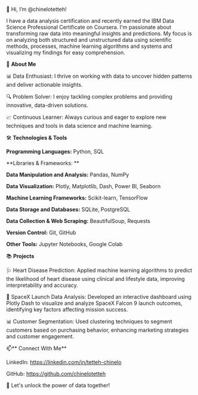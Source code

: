 👋 Hi, I’m @chinelotetteh!

I have a data analysis certification and recently earned the IBM Data Science Professional Certificate on Coursera. I'm passionate about transforming raw data into meaningful insights and predictions. My focus is on analyzing both structured and unstructured data using scientific methods, processes, machine learning algorithms and systems and visualizing my findings for easy comprehension.

🧠 **About Me**

📊 Data Enthusiast: I thrive on working with data to uncover hidden patterns and deliver actionable insights.

🔍 Problem Solver: I enjoy tackling complex problems and providing innovative, data-driven solutions.

📈 Continuous Learner: Always curious and eager to explore new techniques and tools in data science and machine learning.

🛠️ **Technologies & Tools**

**Programming Languages:** Python, SQL

**Libraries & Frameworks: **

**Data Manipulation and Analysis:** Pandas, NumPy

**Data Visualization:** Plotly, Matplotlib, Dash, Power BI, Seaborn

**Machine Learning Frameworks:** Scikit-learn, TensorFlow

**Data Storage and Databases:** SQLite, PostgreSQL

**Data Collection & Web Scraping:** BeautifulSoup, Requests

**Version Control:** Git, GitHub

**Other Tools:** Jupyter Notebooks, Google Colab

📚 **Projects**

🩺 Heart Disease Prediction: Applied machine learning algorithms to predict the likelihood of heart disease using clinical and lifestyle data, improving interpretability and accuracy.

🚀 SpaceX Launch Data Analysis: Developed an interactive dashboard using Plotly Dash to visualize and analyze SpaceX Falcon 9 launch outcomes, identifying key factors affecting mission success.

📊 Customer Segmentation: Used clustering techniques to segment customers based on purchasing behavior, enhancing marketing strategies and customer engagement.

📫** Connect With Me**

LinkedIn: https://linkedin.com/in/tetteh-chinelo

GitHub: https://github.com/chinelotetteh

🚀 Let's unlock the power of data together!

